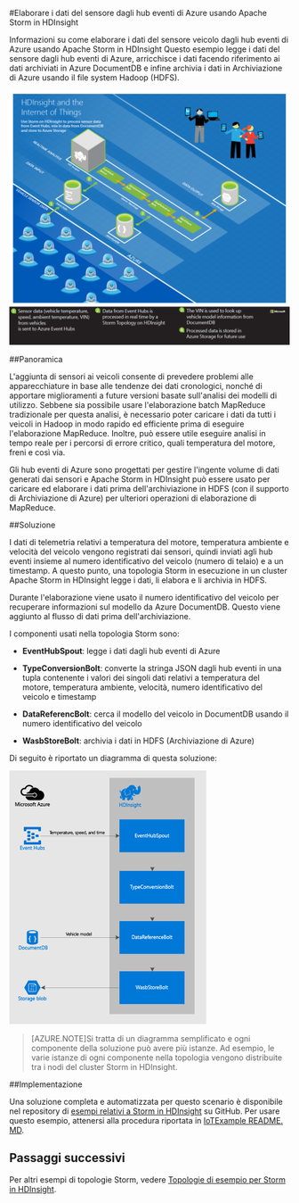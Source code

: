 <properties
	 pageTitle="Elaborare i dati del sensore veicolo con gli hub eventi di Azure e Apache Storm in HDInsight"
	 description="Informazioni su come elaborare i dati del sensore veicolo dagli hub eventi di Azure usando Apache Storm in HDInsight Durante l&#39;elaborazione, i dati vengono arricchiti cercando le informazioni sul modello del veicolo in DocumentDB. Infine i dati vengono scritti in Archiviazione di Azure."
	 services="hdinsight"
	 documentationCenter=""
	 authors="Blackmist"
	 manager="paulettm"
	 editor="cgronlun"/>

<tags
	ms.service="hdinsight"
	ms.devlang="java"
	ms.topic="article"
	ms.tgt_pltfrm="na"
	ms.workload="big-data"
	ms.date="04/28/2015"
	ms.author="larryfr"/>

#Elaborare i dati del sensore dagli hub eventi di Azure usando Apache Storm in HDInsight

Informazioni su come elaborare i dati del sensore veicolo dagli hub eventi di Azure usando Apache Storm in HDInsight Questo esempio legge i dati del sensore dagli hub eventi di Azure, arricchisce i dati facendo riferimento ai dati archiviati in Azure DocumentDB e infine archivia i dati in Archiviazione di Azure usando il file system Hadoop \(HDFS\).

![diagramma dell'architettura](./media/hdinsight-storm-iot-eventhub-documentdb/iot.png)

##Panoramica

L'aggiunta di sensori ai veicoli consente di prevedere problemi alle apparecchiature in base alle tendenze dei dati cronologici, nonché di apportare miglioramenti a future versioni basate sull'analisi dei modelli di utilizzo. Sebbene sia possibile usare l'elaborazione batch MapReduce tradizionale per questa analisi, è necessario poter caricare i dati da tutti i veicoli in Hadoop in modo rapido ed efficiente prima di eseguire l'elaborazione MapReduce. Inoltre, può essere utile eseguire analisi in tempo reale per i percorsi di errore critico, quali temperatura del motore, freni e così via.

Gli hub eventi di Azure sono progettati per gestire l'ingente volume di dati generati dai sensori e Apache Storm in HDInsight può essere usato per caricare ed elaborare i dati prima dell'archiviazione in HDFS \(con il supporto di Archiviazione di Azure\) per ulteriori operazioni di elaborazione di MapReduce.

##Soluzione

I dati di telemetria relativi a temperatura del motore, temperatura ambiente e velocità del veicolo vengono registrati dai sensori, quindi inviati agli hub eventi insieme al numero identificativo del veicolo \(numero di telaio\) e a un timestamp. A questo punto, una topologia Storm in esecuzione in un cluster Apache Storm in HDInsight legge i dati, li elabora e li archivia in HDFS.

Durante l'elaborazione viene usato il numero identificativo del veicolo per recuperare informazioni sul modello da Azure DocumentDB. Questo viene aggiunto al flusso di dati prima dell'archiviazione.

I componenti usati nella topologia Storm sono:

* **EventHubSpout**: legge i dati dagli hub eventi di Azure

* **TypeConversionBolt**: converte la stringa JSON dagli hub eventi in una tupla contenente i valori dei singoli dati relativi a temperatura del motore, temperatura ambiente, velocità, numero identificativo del veicolo e timestamp

* **DataReferencBolt**: cerca il modello del veicolo in DocumentDB usando il numero identificativo del veicolo

* **WasbStoreBolt**: archivia i dati in HDFS \(Archiviazione di Azure\)

Di seguito è riportato un diagramma di questa soluzione:

![topologia storm](./media/hdinsight-storm-iot-eventhub-documentdb/iottopology.png)

> [AZURE.NOTE]Si tratta di un diagramma semplificato e ogni componente della soluzione può avere più istanze. Ad esempio, le varie istanze di ogni componente nella topologia vengono distribuite tra i nodi del cluster Storm in HDInsight.

##Implementazione

Una soluzione completa e automatizzata per questo scenario è disponibile nel repository di <a href="https://github.com/hdinsight/hdinsight-storm-examples" target="_blank">esempi relativi a Storm in HDInsight</a> su GitHub. Per usare questo esempio, attenersi alla procedura riportata in [IoTExample README. MD](https://github.com/hdinsight/hdinsight-storm-examples/blob/master/IotExample/README.md).

## Passaggi successivi

Per altri esempi di topologie Storm, vedere [Topologie di esempio per Storm in HDInsight](hdinsight-storm-example-topology.md).

<!--HONumber=52-->
